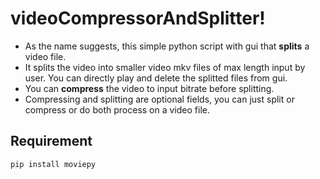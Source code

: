 # videoCompressorAndSplitter!

- As the name suggests,  this simple python script with gui that **splits** a video file.
- It splits the video into smaller video mkv files of max length input by user. You can directly play and delete the splitted files from gui.
- You can **compress** the video to input bitrate before splitting.
- Compressing and splitting are optional fields, you can just split or compress or do both process on a video file.


## Requirement
```
pip install moviepy 
```

